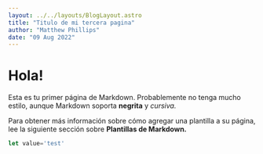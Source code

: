 ```yaml
---
layout: ../../layouts/BlogLayout.astro
title: "Titulo de mi tercera pagina"
author: "Matthew Phillips"
date: "09 Aug 2022"
---
```


# Hola!

Esta es tu primer página de Markdown. Probablemente no tenga mucho estilo, aunque
Markdown soporta **negrita** y _cursiva._

Para obtener más información sobre cómo agregar una plantilla a su página, lee la siguiente sección sobre **Plantillas de Markdown.**

```javascript
let value='test'

```
